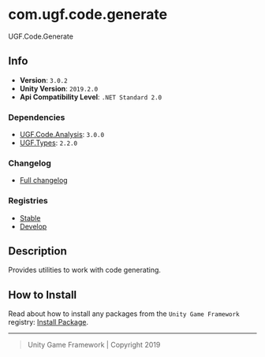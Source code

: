 # com.ugf.code.generate

UGF.Code.Generate

## Info

- **Version**: `3.0.2`
- **Unity Version**: `2019.2.0`
- **Api Compatibility Level**: `.NET Standard 2.0`

### Dependencies

- [UGF.Code.Analysis](https://github.com/unity-game-framework/ugf-code-analysis): `3.0.0`
- [UGF.Types](https://github.com/unity-game-framework/ugf-types): `2.2.0`

### Changelog

- [Full changelog][1]

### Registries

- [Stable][2]
- [Develop][3]

## Description

Provides utilities to work with code generating.

## How to Install

Read about how to install any packages from the `Unity Game Framework` registry: [Install Package][4].

---
> Unity Game Framework | Copyright 2019

[1]: changelog.md
[2]: https://bintray.com/unity-game-framework/stable/com.ugf.code.generate
[3]: https://bintray.com/unity-game-framework/dev/com.ugf.code.generate
[4]: https://github.com/unity-game-framework/ugf-documentation/wiki/Install-Package
